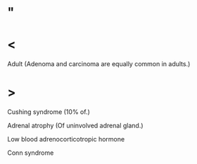 # "

# <

Adult
(Adenoma and carcinoma are equally common in adults.)

# >

Cushing syndrome
(10% of.)

Adrenal atrophy
(Of uninvolved adrenal gland.)

Low blood adrenocorticotropic hormone

Conn syndrome
